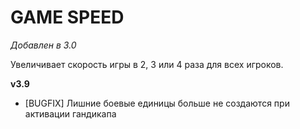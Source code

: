 # GAME SPEED

*Добавлен в 3.0*

Увеличивает скорость игры в 2, 3 или 4 раза для всех игроков.

**v3.9**

* [BUGFIX] Лишние боевые единицы больше не создаются при активации гандикапа
